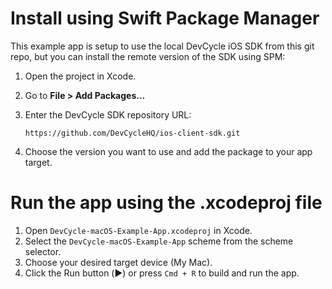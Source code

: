 # Install using Swift Package Manager

This example app is setup to use the local DevCycle iOS SDK from this git repo, 
but you can install the remote version of the SDK using SPM:

1. Open the project in Xcode.
2. Go to **File > Add Packages...**
3. Enter the DevCycle SDK repository URL:

   ```
   https://github.com/DevCycleHQ/ios-client-sdk.git
   ```
4. Choose the version you want to use and add the package to your app target.

# Run the app using the .xcodeproj file

1. Open `DevCycle-macOS-Example-App.xcodeproj` in Xcode.
2. Select the `DevCycle-macOS-Example-App` scheme from the scheme selector.
3. Choose your desired target device (My Mac).
4. Click the Run button (▶️) or press `Cmd + R` to build and run the app.
